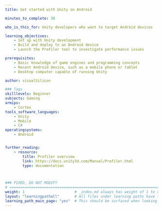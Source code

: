 ```yaml
---
title: Get started with Unity on Android

minutes_to_complete: 30

who_is_this_for: Unity developers who want to target Android devices

learning_objectives: 
    - Set up with Unity development
    - Build and deploy to an Android device
    - Launch the Profiler tool to investigate performance issues

prerequisites:
    - Basic knowledge of game engines and programming concepts
    - Recent Android device, such as a mobile phone or tablet
    - Desktop computer capable of running Unity

author: visualSilicon

### Tags
skilllevels: Beginner
subjects: Gaming
armips:
    - Cortex
tools_software_languages:
    - Unity
    - Mobile
    - C#
operatingsystems:
    - Android


further_reading:
    - resource:
        title: Profiler overview 
        link: https://docs.unity3d.com/Manual/Profiler.html
        type: documentation



### FIXED, DO NOT MODIFY
# ================================================================================
weight: 1                       # _index.md always has weight of 1 to order correctly
layout: "learningpathall"       # All files under learning paths have this same wrapper
learning_path_main_page: "yes"  # This should be surfaced when looking for related content. Only set for _index.md of learning path content.
---
```

